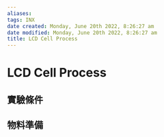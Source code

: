 ```yaml
---
aliases: 
tags: INX 
date created: Monday, June 20th 2022, 8:26:27 am
date modified: Monday, June 20th 2022, 8:26:27 am
title: LCD Cell Process
---
```


# LCD Cell Process

## 實驗條件

## 物料準備

## 

